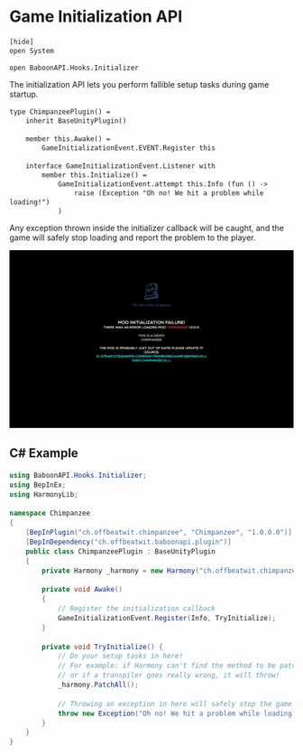 ﻿# Game Initialization API

```
[hide]
open System
```

```
open BaboonAPI.Hooks.Initializer
```

The initialization API lets you perform fallible setup tasks during
game startup.

```
type ChimpanzeePlugin() =
    inherit BaseUnityPlugin()
    
    member this.Awake() =
        GameInitializationEvent.EVENT.Register this
    
    interface GameInitializationEvent.Listener with
        member this.Initialize() =
            GameInitializationEvent.attempt this.Info (fun () ->
                raise (Exception "Oh no! We hit a problem while loading!")
            )
```

Any exception thrown inside the initializer callback will be caught,
and the game will safely stop loading and report the problem to the player.

![Screenshot of loading error](img/loading-error.png)

## C# Example

```csharp
using BaboonAPI.Hooks.Initializer;
using BepInEx;
using HarmonyLib;

namespace Chimpanzee
{
    [BepInPlugin("ch.offbeatwit.chimpanzee", "Chimpanzee", "1.0.0.0")]
    [BepInDependency("ch.offbeatwit.baboonapi.plugin")]
    public class ChimpanzeePlugin : BaseUnityPlugin
    {
        private Harmony _harmony = new Harmony("ch.offbeatwit.chimpanzee");
    
        private void Awake()
        {
            // Register the initialization callback
            GameInitializationEvent.Register(Info, TryInitialize);
        }
        
        private void TryInitialize() {
            // Do your setup tasks in here!
            // For example: if Harmony can't find the method to be patched,
            // or if a transpiler goes really wrong, it will throw!
            _harmony.PatchAll();
        
            // Throwing an exception in here will safely stop the game loading. 
            throw new Exception("Oh no! We hit a problem while loading!");
        }
    }
}
```
